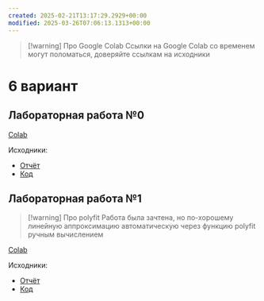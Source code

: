 ```yaml
---
created: 2025-02-21T13:17:29.2929+00:00
modified: 2025-03-26T07:06:13.1313+00:00
---
```

> [!warning] Про Google Colab
> Ссылки на Google Colab со временем могут поломаться, доверяйте ссылкам на исходники

# 6 вариант
## Лабораторная работа №0
[Colab](https://colab.research.google.com/drive/1yXTqYejG2YmESll1lkrNadKg324hJWU_?usp=sharing)

Исходники:
- [Отчёт](https://github.com/IAmProgrammist/lab_materials/tree/main/%D0%90%D0%BD%D0%B0%D0%BB%D0%B8%D0%B7%20%D0%B4%D0%B0%D0%BD%D0%BD%D1%8B%D1%85/0)
- [Код](https://github.com/IAmProgrammist/data_analysis/blob/main/lab0.ipynb)

## Лабораторная работа №1

> [!warning] Про polyfit
> Работа была зачтена, но по-хорошему линейную аппроксимацию автоматическую через функцию polyfit ручным вычислением

[Colab](https://colab.research.google.com/drive/1HO2Oa0A1-bwEB1Hzd7CvajL_8XA7pS0v?usp=sharing)

Исходники:
- [Отчёт](https://github.com/IAmProgrammist/lab_materials/tree/main/%D0%90%D0%BD%D0%B0%D0%BB%D0%B8%D0%B7%20%D0%B4%D0%B0%D0%BD%D0%BD%D1%8B%D1%85/1)
- [Код](https://github.com/IAmProgrammist/data_analysis/blob/main/lab1/lab1.ipynb)
